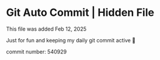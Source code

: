 # Git Auto Commit | Hidden File

This file was added Feb 12, 2025

Just for fun and keeping my daily git commit active 🤪

commit number: 540929
